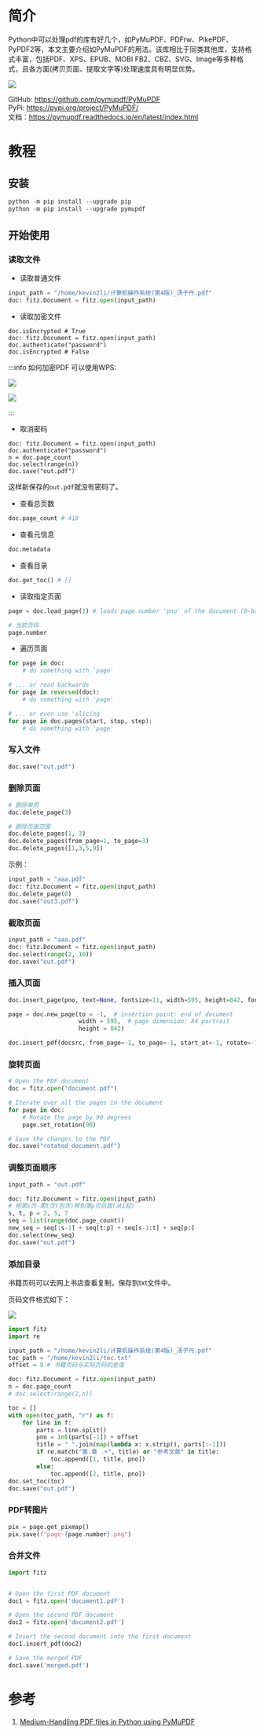 # 简介

Python中可以处理pdf的库有好几个，如PyMuPDF、PDFrw、PikePDF、PyPDF2等，本文主要介绍如PyMuPDF的用法。该库相比于同类其他库，支持格式丰富，包括PDF、XPS、EPUB、MOBI FB2、CBZ、SVG、Image等多种格式，且各方面(拷贝页面、提取文字等)处理速度具有明显优势。

![](https://minio.kevin2li.top/image-bed/blog/20230604095112.png)

GitHub: https://github.com/pymupdf/PyMuPDF  
PyPi: https://pypi.org/project/PyMuPDF/   
文档：https://pymupdf.readthedocs.io/en/latest/index.html

<!-- more -->

# 教程
## 安装

```python
python -m pip install --upgrade pip
python -m pip install --upgrade pymupdf
```

## 开始使用
### 读取文件
- 读取普通文件
```python
input_path = "/home/kevin2li/计算机操作系统(第4版)_汤子丹.pdf"
doc: fitz.Document = fitz.open(input_path)
```

- 读取加密文件

```pythpn
doc.isEncrypted # True
doc: fitz.Document = fitz.open(input_path)
doc.authenticate("password")
doc.isEncrypted # False
```

:::info 如何加密PDF
可以使用WPS:

![](https://minio.kevin2li.top/image-bed/blog/20230604094848.png)

![](https://minio.kevin2li.top/image-bed/blog/20230604094908.png)

:::
- 取消密码

```pythpn
doc: fitz.Document = fitz.open(input_path)
doc.authenticate("password")
n = doc.page_count
doc.select(range(n))
doc.save("out.pdf")
```
这样新保存的`out.pdf`就没有密码了。

- 查看总页数

```python
doc.page_count # 418
```
- 查看元信息

```python
doc.metadata
```

- 查看目录

```python
doc.get_toc() # []
```

- 读取指定页面
```python
page = doc.load_page(1) # loads page number 'pno' of the document (0-based)

# 当前页码
page.number
```
- 遍历页面

```python
for page in doc:
    # do something with 'page'

# ... or read backwards
for page in reversed(doc):
    # do something with 'page'

# ... or even use 'slicing'
for page in doc.pages(start, stop, step):
    # do something with 'page'
```

### 写入文件
```python
doc.save("out.pdf")
```

### 删除页面

```python
# 删除单页
doc.delete_page(3)

# 删除页面范围
doc.delete_pages(1, 3)
doc.delete_pages(from_page=1, to_page=3)
doc.delete_pages([1,3,5,9])
```
示例：
```python
input_path = "aaa.pdf"
doc: fitz.Document = fitz.open(input_path)
doc.delete_page(0)
doc.save("out3.pdf")
```
### 截取页面
```python
input_path = "aaa.pdf"
doc: fitz.Document = fitz.open(input_path)
doc.select(range(2, 10))
doc.save("out.pdf")
```
### 插入页面

```python
doc.insert_page(pno, text=None, fontsize=11, width=595, height=842, fontname='helv', fontfile=None, color=None)
```

```python
page = doc.new_page(to = -1,  # insertion point: end of document
                    width = 595,  # page dimension: A4 portrait
                    height = 842)
```

```python
doc.insert_pdf(docsrc, from_page=-1, to_page=-1, start_at=-1, rotate=-1, links=1, annots=1, show_progress=0, final=1, _gmap=None)
```

### 旋转页面
```python
# Open the PDF document
doc = fitz.open("document.pdf")

# Iterate over all the pages in the document
for page in doc:
    # Rotate the page by 90 degrees
    page.set_rotation(90)

# Save the changes to the PDF
doc.save("rotated_document.pdf")
```
### 调整页面顺序
```python
input_path = "out.pdf"

doc: fitz.Document = fitz.open(input_path)
# 把第s页-第t页(包含)移到第p页后面(从1起)
s, t, p = 2, 5, 7
seq = list(range(doc.page_count))
new_seq = seq[:s-1] + seq[t:p] + seq[s-1:t] + seq[p:]
doc.select(new_seq)
doc.save("out.pdf")
```

### 添加目录
书籍页码可以去网上书店查看复制，保存到txt文件中。

页码文件格式如下：


![](https://minio.kevin2li.top/image-bed/blog/20230604094627.png)

```python
import fitz
import re

input_path = "/home/kevin2li/计算机操作系统(第4版)_汤子丹.pdf"
toc_path = "/home/kevin2li/toc.txt"
offset = 9 # 书籍页码与实际页码的差值

doc: fitz.Document = fitz.open(input_path)
n = doc.page_count
# doc.select(range(2,n))

toc = []
with open(toc_path, "r") as f:
    for line in f:
        parts = line.split()
        pno = int(parts[-1]) + offset
        title = " ".join(map(lambda x: x.strip(), parts[:-1]))
        if re.match("第.章 .+", title) or "参考文献" in title:
            toc.append([1, title, pno])
        else:
            toc.append([2, title, pno])
doc.set_toc(toc)
doc.save("out.pdf")
```

### PDF转图片

```python
pix = page.get_pixmap()
pix.save(f"page-{page.number}.png")

```

### 合并文件

```python
import fitz


# Open the first PDF document
doc1 = fitz.open('document1.pdf')

# Open the second PDF document
doc2 = fitz.open('document2.pdf')

# Insert the second document into the first document
doc1.insert_pdf(doc2)

# Save the merged PDF
doc1.save('merged.pdf')
```
# 参考
1. [Medium-Handling PDF files in Python using PyMuPDF](https://gggauravgandhi.medium.com/handling-pdf-files-in-python-using-pymupdf-ba0b0b12ddc4#:~:text=To%20rotate%20pages%20in%20a%20PDF%20document%20using,get%20the%20rotation%20value%20of%20the%20current%20page.)
